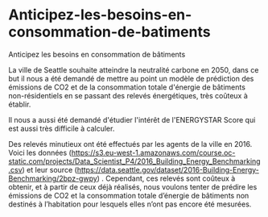 # Anticipez-les-besoins-en-consommation-de-batiments
Anticipez les besoins en consommation de bâtiments

La ville de Seattle souhaite atteindre la neutralité carbone en 2050, dans ce but il nous a été demandé de mettre au point un modèle de prédiction des émissions de CO2 et de la consommation totale d'énergie de bâtiments non-résidentiels en se passant des relevés énergétiques, très coûteux à établir.
 
Il nous a aussi été demandé d'étudier l'intérêt de l'ENERGYSTAR Score qui est aussi très difficile à calculer.

Des relevés minutieux ont été effectués par les agents de la ville en 2016.
Voici les données (https://s3.eu-west-1.amazonaws.com/course.oc-static.com/projects/Data_Scientist_P4/2016_Building_Energy_Benchmarking.csv) et leur source (https://data.seattle.gov/dataset/2016-Building-Energy-Benchmarking/2bpz-gwpy)
.
Cependant, ces relevés sont coûteux à obtenir, et à partir de ceux déjà réalisés, nous voulons tenter de prédire les émissions de CO2 et la consommation totale d’énergie de bâtiments non destinés à l’habitation pour lesquels elles n’ont pas encore été mesurées.
